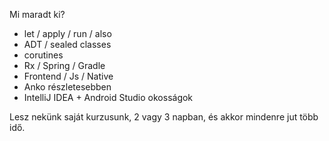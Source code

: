 Mi maradt ki?

- let / apply / run / also
- ADT / sealed classes
- corutines
- Rx / Spring / Gradle
- Frontend / Js / Native
- Anko részletesebben
- IntelliJ IDEA + Android Studio okosságok

Lesz nekünk saját kurzusunk, 2 vagy 3 napban, és akkor mindenre jut több idő.